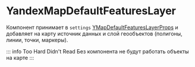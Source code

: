 # YandexMapDefaultFeaturesLayer

Компонент принимает в `settings` [YMapDefaultFeaturesLayerProps](https://yandex.ru/dev/jsapi30/doc/ru/ref/#YMapDefaultFeaturesLayerProps) и добавляет на карту источник данных и слой геообъектов (полигоны, линии, точки, маркеры).

::: info Too Hard Didn't Read
Без компонента не будут работать объекты на карте
:::
